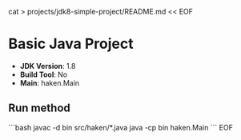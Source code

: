 cat > projects/jdk8-simple-project/README.md << EOF
# Basic Java Project

- **JDK Version**: 1.8
- **Build Tool**: No
- **Main**: haken.Main

## Run method
\`\`\`bash
javac -d bin src/haken/*.java
java -cp bin haken.Main
\`\`\`
EOF
